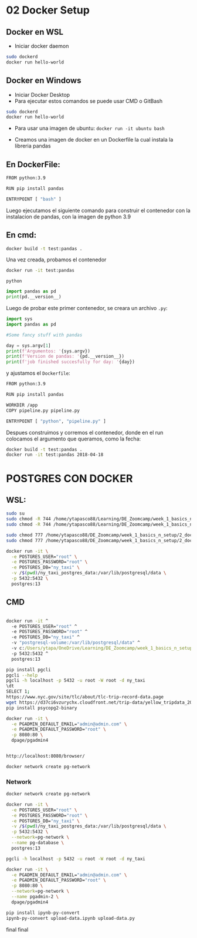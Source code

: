 # 02 Docker Setup

## Docker en WSL

* Iniciar docker daemon

```bash
sudo dockerd
docker run hello-world
```

## Docker en Windows

* Iniciar Docker Desktop
* Para ejecutar estos comandos se puede usar CMD o GitBash 

```bash
sudo dockerd
docker run hello-world
```

* Para usar una imagen de ubuntu:
`docker run -it ubuntu bash`

* Creamos una imagen de docker en un Dockerfile la cual instala la libreria pandas


## En DockerFile:

```bash
FROM python:3.9

RUN pip install pandas

ENTRYPOINT [ "bash" ]
```
Luego ejecutamos el siguiente comando para construir el contenedor con la instalacion de pandas, con la imagen de python 3.9

## En cmd:

```bash
docker build -t test:pandas .
```
Una vez creada, probamos el contenedor

```bash
docker run -it test:pandas
```

```wsl
python
```

```python
import pandas as pd
print(pd.__version__)
```

Luego de probar este primer contenedor, se creara un archivo `.py`:

```python
import sys
import pandas as pd

#Some fancy stuff with pandas

day = sys.argv[1]
print(f'Argumentos: '{sys.argv})
print(f'Version de pandas: '{pd.__version__})
print(f'job finished succesfully for day: '{day})
```
y ajustamos el `Dockerfile`:

```bash
FROM python:3.9

RUN pip install pandas

WORKDIR /app
COPY pipeline.py pipeline.py

ENTRYPOINT [ "python", "pipeline.py" ]
```

Despues construimos y corremos el contenedor, donde en el run colocamos el argumento que queramos, como la fecha:

```bash
docker build -t test:pandas .
docker run -it test:pandas 2018-04-18
```





# POSTGRES CON DOCKER

## WSL: 
```bash
sudo su
sudo chmod -R 744 /home/ytapasco88/Learning/DE_Zoomcamp/week_1_basics_n_setup/2_docker_sql
sudo chmod -R 744 /home/ytapasco88/Learning/DE_Zoomcamp/week_1_basics_n_setup/2_docker_sql/ny_taxi_postgres_data/

sudo chmod 777 /home/ytapasco88/DE_Zoomcamp/week_1_basics_n_setup/2_docker_sql
sudo chmod 777 /home/ytapasco88/DE_Zoomcamp/week_1_basics_n_setup/2_docker_sql/ny_taxi_postgres_data

docker run -it \
  -e POSTGRES_USER="root" \
  -e POSTGRES_PASSWORD="root" \
  -e POSTGRES_DB="ny_taxi" \
  -v /$(pwd)/ny_taxi_postgres_data:/var/lib/postgresql/data \
  -p 5432:5432 \
  postgres:13
```


## CMD

```cmd

docker run -it ^
  -e POSTGRES_USER="root" ^
  -e POSTGRES_PASSWORD="root" ^
  -e POSTGRES_DB="ny_taxi" ^
  -v "postgresql-volume:/var/lib/postgresql/data" ^
  -v c:/Users/ytapa/OneDrive/Learning/DE_Zoomcamp/week_1_basics_n_setup/2_docker_sql/ny_taxi_postgres_data ^
  -p 5432:5432 ^
  postgres:13
```

```bash
pip install pgcli
pgcli --help
pgcli -h localhost -p 5432 -u root -W root -d ny_taxi
\dt
SELECT 1;
https://www.nyc.gov/site/tlc/about/tlc-trip-record-data.page
wget https://d37ci6vzurychx.cloudfront.net/trip-data/yellow_tripdata_2024-01.parquet
pip install psycopg2-binary 

```

```bash
docker run -it \
  -e PGADMIN_DEFAULT_EMAIL="admin@admin.com" \
  -e PGADMIN_DEFAULT_PASSWORD="root" \
  -p 8080:80 \
  dpage/pgadmin4


http://localhost:8080/browser/

docker network create pg-network

```

### Network


```bash
docker network create pg-network

docker run -it \
  -e POSTGRES_USER="root" \
  -e POSTGRES_PASSWORD="root" \
  -e POSTGRES_DB="ny_taxi" \
  -v /$(pwd)/ny_taxi_postgres_data:/var/lib/postgresql/data \
  -p 5432:5432 \
  --network=pg-network \
  --name pg-database \
  postgres:13

pgcli -h localhost -p 5432 -u root -W root -d ny_taxi

docker run -it \
  -e PGADMIN_DEFAULT_EMAIL="admin@admin.com" \
  -e PGADMIN_DEFAULT_PASSWORD="root" \
  -p 8080:80 \
  --network=pg-network \
  --name pgadmin-2 \
  dpage/pgadmin4

```


```bash
pip install ipynb-py-convert
ipynb-py-convert upload-data.ipynb upload-data.py

```
final
final














